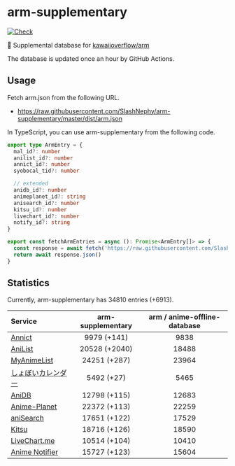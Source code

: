 # arm-supplementary

[![Check](https://github.com/SlashNephy/arm-supplementary/actions/workflows/check-node.yml/badge.svg)](https://github.com/SlashNephy/arm-supplementary/actions/workflows/check-node.yml)

💊 Supplemental database for [kawaiioverflow/arm](https://github.com/kawaiioverflow/arm)

The database is updated once an hour by GitHub Actions.

## Usage

Fetch arm.json from the following URL.

- https://raw.githubusercontent.com/SlashNephy/arm-supplementary/master/dist/arm.json

In TypeScript, you can use arm-supplementary from the following code.

```TypeScript
export type ArmEntry = {
  mal_id?: number
  anilist_id?: number
  annict_id?: number
  syobocal_tid?: number

  // extended
  anidb_id?: number
  animeplanet_id?: string
  anisearch_id?: number
  kitsu_id?: number
  livechart_id?: number
  notify_id?: string
}

export const fetchArmEntries = async (): Promise<ArmEntry[]> => {
  const response = await fetch('https://raw.githubusercontent.com/SlashNephy/arm-supplementary/master/dist/arm.json')
  return await response.json()
}
```

## Statistics

Currently, arm-supplementary has 34810 entries (+6913).

| Service                                     | arm-supplementary | arm / anime-offline-database |
| :------------------------------------------ | :---------------: | :--------------------------: |
| [Annict](https://annict.com)                |    9979 (+141)    |             9838             |
| [AniList](https://anilist.co)               |   20528 (+2040)   |            18488             |
| [MyAnimeList](https://myanimelist.net)      |   24251 (+287)    |            23964             |
| [しょぼいカレンダー](https://cal.syoboi.jp) |    5492 (+27)     |             5465             |
| [AniDB](https://anidb.net)                  |   12798 (+115)    |            12683             |
| [Anime-Planet](https://anime-planet.com)    |   22372 (+113)    |            22259             |
| [aniSearch](https://anisearch.com)          |   17651 (+122)    |            17529             |
| [Kitsu](https://kitsu.io)                   |   18716 (+126)    |            18590             |
| [LiveChart.me](https://livechart.me)        |   10514 (+104)    |            10410             |
| [Anime Notifier](https://notify.moe)        |   15727 (+123)    |            15604             |
